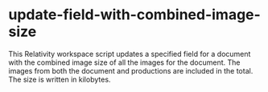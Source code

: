 # update-field-with-combined-image-size
This Relativity workspace script updates a specified field for a document with the combined image size of all the images for the document. The images from both the document and productions are included in the total.  The size is written in kilobytes.
